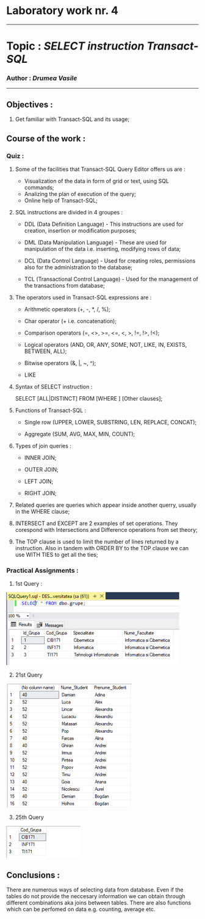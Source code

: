 # Laboratory work nr. 4
-----
# Topic : *SELECT instruction Transact-SQL*
### Author : *Drumea Vasile*
-----
## Objectives :
1. Get familiar with Transact-SQL and its usage;

## Course of the work :
### Quiz :

1. Some of the facilities that Transact-SQL Query Editor offers us are :

    * Visualization of the data in form of grid or text, using SQL commands;
    * Analizing the plan of execution of the query;
    * Online help of Transact-SQL;
    
2. SQL instructions are divided in 4 groupes : 

    * DDL (Data Definition Language) - This instructions are used for creation, insertion or modification purposes;
    
    * DML (Data Manipulation Language) - These are used for manipulation of the data i.e. inserting, modifying rows of data;
    
    * DCL (Data Control Language) - Used for creating roles, permissions also for the administration to the database;
    
    * TCL (Transactional Control Language) - Used for the management of the transactions from database;

3. The operators used in Transact-SQL expressions are : 

    * Arithmetic operators (+, -, *, /, %);
    
    * Char operator (+ i.e. concatenation);
    
    * Comparison operators (=, <>, >=, <=, <, >, !=, !>, !<);
    
    * Logical operators (AND, OR, ANY, SOME, NOT, LIKE, IN, EXISTS, BETWEEN, ALL);
    
    * Bitwise operators (&, |, ~, ^);
    
    * LIKE

4. Syntax of SELECT instruction : 

   SELECT [ALL|DISTINCT] <Columns> 
      FROM <Tables>
      [WHERE <condition>] [Other clauses]; 

5. Functions of Transact-SQL :

    * Single row (UPPER, LOWER, SUBSTRING, LEN, REPLACE, CONCAT);
    
    * Aggregate (SUM, AVG, MAX, MIN, COUNT);

6. Types of join queries : 

    * INNER JOIN;
    
    * OUTER JOIN;
    
    * LEFT JOIN; 
    
    * RIGHT JOIN; 

7. Related queries are queries which appear inside another querry, usually in the WHERE clause; 

8. INTERSECT and EXCEPT are 2 examples of set operations. They corespond with Intersections and Difference operations from set theory;  

9. The TOP clause is used to limit the number of lines returned by a instruction. Also in tandem with ORDER BY to the TOP clause we can use WITH TIES to get all the ties;

### Practical Assignments :
1. 1st Query : 

![](images/Capture1.PNG)

2. 21st Query

![](images/Capture2.PNG)

3. 25th Query

![](images/Capture3.PNG)

## Conclusions : 

   There are numerous ways of selecting data from database. Even if the tables do not provide the neccesary information we can obtain through different combinations aka joins between tables. There are also functions which can be perfomed on data e.g. counting, average etc. 
